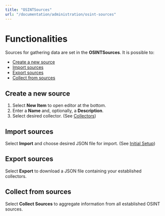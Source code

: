 ```yaml
---
title: "OSINTSources"
url: "/documentation/administration/osint-sources"
---
```


# Functionalities
Sources for gathering data are set in the **OSINTSources**. It is possible to:
- [Create a new source](#create-a-new-source)
- [Import sources](#import-sources)
- [Export sources](#export-sources)
- [Collect from sources](#collect-from-sources)

## Create a new source
1. Select **New Item** to open editor at the bottom.
2. Enter a **Name** and, optionally, a **Description**.
3. Select desired collector. (See [Collectors](/documentation/administration/osint-sources/collectors))
## Import sources
Select **Import** and choose desired JSON file for import. (See [Initial Setup](/documentation/deployment/#initial-setup-))

## Export sources
Select **Export** to download a JSON file containing your established collectors.

## Collect from sources
Select **Collect Sources** to aggregate information from all established OSINT sources.
